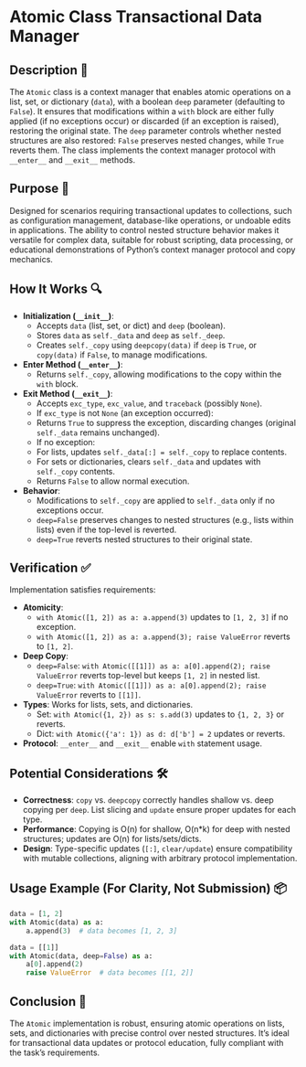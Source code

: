 # Atomic Class Transactional Data Manager

## Description 📝

The `Atomic` class is a context manager that enables atomic operations on a list, set, or dictionary (`data`), with a boolean `deep` parameter (defaulting to `False`).
It ensures that modifications within a `with` block are either fully applied (if no exceptions occur) or discarded (if an exception is raised), restoring the original state.
The `deep` parameter controls whether nested structures are also restored: `False` preserves nested changes, while `True` reverts them.
The class implements the context manager protocol with `__enter__` and `__exit__` methods.

## Purpose 🎯

Designed for scenarios requiring transactional updates to collections, such as configuration management, database-like operations, or undoable edits in applications.
The ability to control nested structure behavior makes it versatile for complex data, suitable for robust scripting, data processing, or educational demonstrations of Python’s context manager protocol and copy mechanics.

## How It Works 🔍

-   **Initialization (`__init__`)**:
    -   Accepts `data` (list, set, or dict) and `deep` (boolean).
    -   Stores `data` as `self._data` and `deep` as `self._deep`.
    -   Creates `self._copy` using `deepcopy(data)` if `deep` is `True`, or `copy(data)` if `False`, to manage modifications.
-   **Enter Method (`__enter__`)**:
    -   Returns `self._copy`, allowing modifications to the copy within the `with` block.
-   **Exit Method (`__exit__`)**:
    -   Accepts `exc_type`, `exc_value`, and `traceback` (possibly `None`).
    -   If `exc_type` is not `None` (an exception occurred):
    -   Returns `True` to suppress the exception, discarding changes (original `self._data` remains unchanged).
    -   If no exception:
    -   For lists, updates `self._data[:] = self._copy` to replace contents.
    -   For sets or dictionaries, clears `self._data` and updates with `self._copy` contents.
    -   Returns `False` to allow normal execution.
-   **Behavior**:
    -   Modifications to `self._copy` are applied to `self._data` only if no exceptions occur.
    -   `deep=False` preserves changes to nested structures (e.g., lists within lists) even if the top-level is reverted.
    -   `deep=True` reverts nested structures to their original state.

## Verification ✅

Implementation satisfies requirements:

-   **Atomicity**:
    -   `with Atomic([1, 2]) as a: a.append(3)` updates to `[1, 2, 3]` if no exception.
    -   `with Atomic([1, 2]) as a: a.append(3); raise ValueError` reverts to `[1, 2]`.
-   **Deep Copy**:
    -   `deep=False`: `with Atomic([[1]]) as a: a[0].append(2); raise ValueError` reverts top-level but keeps `[1, 2]` in nested list.
    -   `deep=True`: `with Atomic([[1]]) as a: a[0].append(2); raise ValueError` reverts to `[[1]]`.
-   **Types**: Works for lists, sets, and dictionaries.
    -   Set: `with Atomic({1, 2}) as s: s.add(3)` updates to `{1, 2, 3}` or reverts.
    -   Dict: `with Atomic({'a': 1}) as d: d['b'] = 2` updates or reverts.
-   **Protocol**: `__enter__` and `__exit__` enable `with` statement usage.

## Potential Considerations 🛠️

-   **Correctness**: `copy` vs. `deepcopy` correctly handles shallow vs. deep copying per `deep`. List slicing and `update` ensure proper updates for each type.
-   **Performance**: Copying is O(n) for shallow, O(n\*k) for deep with nested structures; updates are O(n) for lists/sets/dicts.
-   **Design**: Type-specific updates (`[:]`, `clear/update`) ensure compatibility with mutable collections, aligning with arbitrary protocol implementation.

## Usage Example (For Clarity, Not Submission) 📦

```python
data = [1, 2]
with Atomic(data) as a:
    a.append(3)  # data becomes [1, 2, 3]

data = [[1]]
with Atomic(data, deep=False) as a:
    a[0].append(2)
    raise ValueError  # data becomes [[1, 2]]
```

## Conclusion 🚀

The `Atomic` implementation is robust, ensuring atomic operations on lists, sets, and dictionaries with precise control over nested structures.
It’s ideal for transactional data updates or protocol education, fully compliant with the task’s requirements.
